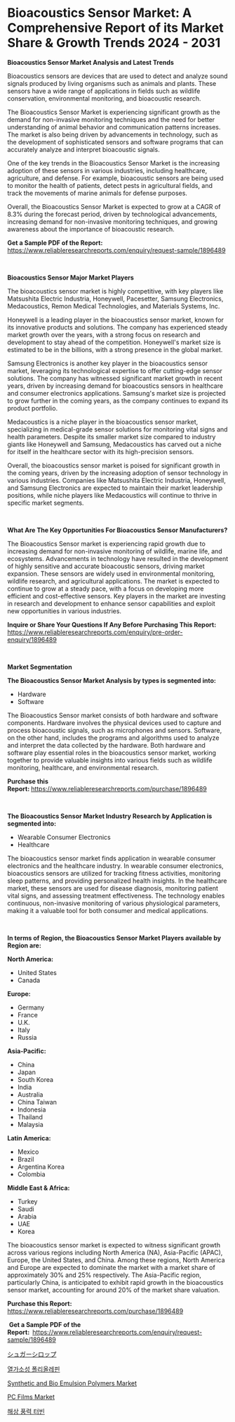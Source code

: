 <p><h1>Bioacoustics Sensor Market: A Comprehensive Report of its Market Share & Growth Trends 2024 - 2031</h1></p><p><strong>Bioacoustics Sensor Market Analysis and Latest Trends</strong></p>
<p><p>Bioacoustics sensors are devices that are used to detect and analyze sound signals produced by living organisms such as animals and plants. These sensors have a wide range of applications in fields such as wildlife conservation, environmental monitoring, and bioacoustic research.</p><p>The Bioacoustics Sensor Market is experiencing significant growth as the demand for non-invasive monitoring techniques and the need for better understanding of animal behavior and communication patterns increases. The market is also being driven by advancements in technology, such as the development of sophisticated sensors and software programs that can accurately analyze and interpret bioacoustic signals.</p><p>One of the key trends in the Bioacoustics Sensor Market is the increasing adoption of these sensors in various industries, including healthcare, agriculture, and defense. For example, bioacoustic sensors are being used to monitor the health of patients, detect pests in agricultural fields, and track the movements of marine animals for defense purposes.</p><p>Overall, the Bioacoustics Sensor Market is expected to grow at a CAGR of 8.3% during the forecast period, driven by technological advancements, increasing demand for non-invasive monitoring techniques, and growing awareness about the importance of bioacoustic research.</p></p>
<p><strong>Get a Sample PDF of the Report:&nbsp;</strong> <a href="https://www.reliableresearchreports.com/enquiry/request-sample/1896489">https://www.reliableresearchreports.com/enquiry/request-sample/1896489</a></p>
<p>&nbsp;</p>
<p><strong>Bioacoustics Sensor Major Market Players</strong></p>
<p><p>The bioacoustics sensor market is highly competitive, with key players like Matsushita Electric Industria, Honeywell, Pacesetter, Samsung Electronics, Medacoustics, Remon Medical Technologies, and Materials Systems, Inc. </p><p>Honeywell is a leading player in the bioacoustics sensor market, known for its innovative products and solutions. The company has experienced steady market growth over the years, with a strong focus on research and development to stay ahead of the competition. Honeywell's market size is estimated to be in the billions, with a strong presence in the global market.</p><p>Samsung Electronics is another key player in the bioacoustics sensor market, leveraging its technological expertise to offer cutting-edge sensor solutions. The company has witnessed significant market growth in recent years, driven by increasing demand for bioacoustics sensors in healthcare and consumer electronics applications. Samsung's market size is projected to grow further in the coming years, as the company continues to expand its product portfolio.</p><p>Medacoustics is a niche player in the bioacoustics sensor market, specializing in medical-grade sensor solutions for monitoring vital signs and health parameters. Despite its smaller market size compared to industry giants like Honeywell and Samsung, Medacoustics has carved out a niche for itself in the healthcare sector with its high-precision sensors.</p><p>Overall, the bioacoustics sensor market is poised for significant growth in the coming years, driven by the increasing adoption of sensor technology in various industries. Companies like Matsushita Electric Industria, Honeywell, and Samsung Electronics are expected to maintain their market leadership positions, while niche players like Medacoustics will continue to thrive in specific market segments.</p></p>
<p>&nbsp;</p>
<p><strong>What Are The Key Opportunities For Bioacoustics Sensor Manufacturers?</strong></p>
<p><p>The Bioacoustics Sensor market is experiencing rapid growth due to increasing demand for non-invasive monitoring of wildlife, marine life, and ecosystems. Advancements in technology have resulted in the development of highly sensitive and accurate bioacoustic sensors, driving market expansion. These sensors are widely used in environmental monitoring, wildlife research, and agricultural applications. The market is expected to continue to grow at a steady pace, with a focus on developing more efficient and cost-effective sensors. Key players in the market are investing in research and development to enhance sensor capabilities and exploit new opportunities in various industries.</p></p>
<p><strong>Inquire or Share Your Questions If Any Before Purchasing This Report:</strong> <a href="https://www.reliableresearchreports.com/enquiry/pre-order-enquiry/1896489">https://www.reliableresearchreports.com/enquiry/pre-order-enquiry/1896489</a></p>
<p>&nbsp;</p>
<p><strong>Market Segmentation</strong></p>
<p><strong>The Bioacoustics Sensor Market Analysis by types is segmented into:</strong></p>
<p><ul><li>Hardware</li><li>Software</li></ul></p>
<p><p>The Bioacoustics Sensor market consists of both hardware and software components. Hardware involves the physical devices used to capture and process bioacoustic signals, such as microphones and sensors. Software, on the other hand, includes the programs and algorithms used to analyze and interpret the data collected by the hardware. Both hardware and software play essential roles in the bioacoustics sensor market, working together to provide valuable insights into various fields such as wildlife monitoring, healthcare, and environmental research.</p></p>
<p><strong>Purchase this Report:&nbsp;</strong><a href="https://www.reliableresearchreports.com/purchase/1896489">https://www.reliableresearchreports.com/purchase/1896489</a></p>
<p>&nbsp;</p>
<p><strong>The Bioacoustics Sensor Market Industry Research by Application is segmented into:</strong></p>
<p><ul><li>Wearable Consumer Electronics</li><li>Healthcare</li></ul></p>
<p><p>The bioacoustics sensor market finds application in wearable consumer electronics and the healthcare industry. In wearable consumer electronics, bioacoustics sensors are utilized for tracking fitness activities, monitoring sleep patterns, and providing personalized health insights. In the healthcare market, these sensors are used for disease diagnosis, monitoring patient vital signs, and assessing treatment effectiveness. The technology enables continuous, non-invasive monitoring of various physiological parameters, making it a valuable tool for both consumer and medical applications.</p></p>
<p>&nbsp;</p>
<p><strong>In terms of Region, the Bioacoustics Sensor Market Players available by Region are:</strong></p>
<p>
    <p> <strong> North America: </strong>
        <ul>
            <li>United States</li>
            <li>Canada</li>
        </ul>
        </p> 
    <p> <strong> Europe: </strong>
        <ul>
            <li>Germany</li>
            <li>France</li>
            <li>U.K.</li>
            <li>Italy</li>
            <li>Russia</li>
        </ul>
        </p> 
    <p> <strong> Asia-Pacific: </strong>
        <ul>
            <li>China</li>
            <li>Japan</li>
            <li>South Korea</li>
            <li>India</li>
            <li>Australia</li>
            <li>China Taiwan</li>
            <li>Indonesia</li>
            <li>Thailand</li>
            <li>Malaysia</li>
        </ul>
        </p> 
    <p> <strong> Latin America: </strong>
        <ul>
            <li>Mexico</li>
            <li>Brazil</li>
            <li>Argentina Korea</li>
            <li>Colombia</li>
        </ul>
        </p> 
    <p> <strong> Middle East & Africa: </strong>
        <ul>
            <li>Turkey</li>
            <li>Saudi</li>
            <li>Arabia</li>
            <li>UAE</li>
            <li>Korea</li>
        </ul>
    </p>
    </p>
<p><p>The bioacoustics sensor market is expected to witness significant growth across various regions including North America (NA), Asia-Pacific (APAC), Europe, the United States, and China. Among these regions, North America and Europe are expected to dominate the market with a market share of approximately 30% and 25% respectively. The Asia-Pacific region, particularly China, is anticipated to exhibit rapid growth in the bioacoustics sensor market, accounting for around 20% of the market share valuation.</p></p>
<p><strong>Purchase this Report: </strong><a href="https://www.reliableresearchreports.com/purchase/1896489">https://www.reliableresearchreports.com/purchase/1896489</a></p>
<p>&nbsp;<strong>Get a Sample PDF of the Report:&nbsp;&nbsp;</strong><a href="https://www.reliableresearchreports.com/enquiry/request-sample/1896489">https://www.reliableresearchreports.com/enquiry/request-sample/1896489</a></p>
<p><strong></strong></p>
<p><p><a href="https://medium.com/@joniki_bangla07/%E7%A0%82%E7%B3%96%E3%82%B7%E3%83%AD%E3%83%83%E3%83%97%E5%B8%82%E5%A0%B4%E3%81%AE%E5%B1%95%E6%9C%9B-%E7%94%A3%E6%A5%AD%E6%A6%82%E8%A6%81%E3%81%A8%E4%BA%88%E6%B8%AC-2024%E5%B9%B4%E3%81%8B%E3%82%892031%E5%B9%B4-c8d6fd2b0439">シュガーシロップ</a></p><p><a href="https://medium.com/@duttgfgzg7325/%EC%97%B4%EA%B0%80%EC%86%8C%EC%84%B1-%ED%8F%B4%EB%A6%AC%EC%98%AC%EB%A0%88%ED%95%80-%EC%8B%9C%EC%9E%A5-%EC%9C%A0%ED%98%95-%EC%9D%91%EC%9A%A9-%EB%B0%8F-%EC%A7%80%EB%A6%AC%EC%97%90-%EB%8C%80%ED%95%9C-%EC%A2%85%ED%95%A9-%ED%8F%89%EA%B0%80-afce0dd28e69">열가소성 폴리올레핀</a></p><p><a href="https://view.publitas.com/reportprime-1/synthetic-and-bio-emulsion-polymers-market-size-growing-and-forecasted-for-period-from-2024-2031-and-provides-complete-market-analysis-of-this-market/">Synthetic and Bio Emulsion Polymers Market</a></p><p><a href="https://view.publitas.com/reportprime-1/pc-films-market-analysis-and-market-size-global-industry-overview-market-segmentation-and-forecast-2024-to-2031/">PC Films Market</a></p><p><a href="https://medium.com/@duttgfgzg7325/%ED%95%B4%EC%96%91-%ED%92%8D%EB%A0%A5-%ED%84%B0%EB%B9%88-%EC%8B%9C%EC%9E%A5-%EC%84%B1%EA%B3%B5%EC%A0%81%EC%9D%B8-%EB%B9%84%EC%A6%88%EB%8B%88%EC%8A%A4-%EC%A0%84%EB%9E%B5%EC%9D%98-%EC%97%B4%EC%87%A0-2031%EB%85%84%EA%B9%8C%EC%A7%80-%EC%98%88%EC%B8%A1-7ac87041da6e">해상 풍력 터빈</a></p></p>